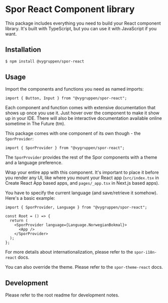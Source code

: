 # Spor React Component library

This package includes everything you need to build your React component library. It's built with TypeScript, but you can use it with JavaScript if you want.

## Installation

```bash
$ npm install @vygruppen/spor-react
```

## Usage

Import the components and functions you need as named imports:

```tsx
import { Button, Input } from "@vygruppen/spor-react";
```

Each component and function comes with extensive documentation that shows up once you use it. Just hover over the component to make it show up in your IDE. There will also be interactive documentation available online sometime in The Future (tm).

This package comes with one component of its own though - the `SporProvider`:

```tsx
import { SporProvider } from "@vygruppen/spor-react";
```

The `SporProvider` provides the rest of the Spor components with a theme and a language preference.

Wrap your entire app with this component. It's important to place it before you render any UI, like where you mount your React app (`src/index.tsx` in Create React App based apps, and `pages/_app.tsx` in Next.js based apps).

You have to specify the current language (and save/retrieve it somehow). Here's a basic example:

```tsx
import { SporProvider, Language } from "@vygruppen/spor-react";

const Root = () => {
  return (
    <SporProvider language={Language.NorwegianBokmal}>
      <App />
    </SporProvider>
  );
};
```

For more details about internationalization, please refer to the `spor-i18n-react` docs.

You can also override the theme. Please refer to the `spor-theme-react` docs.

## Development

Please refer to the root readme for development notes.

```

```
